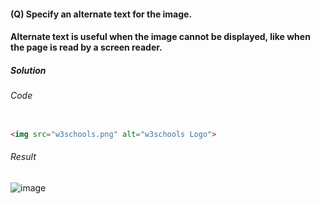 #### (Q) Specify an alternate text for the image.
#### Alternate text is useful when the image cannot be displayed, like when the page is read by a screen reader.

<h5>Solution</h5>

###### Code

```HTML

<img src="w3schools.png" alt="w3schools Logo">

```
###### Result

![image](https://github.com/gurjeetsinghvirdee/W3Schools-Frontend-Development-Exercises/assets/73753957/00dd602f-c2a4-41cd-bbb4-2e36055f2657)
